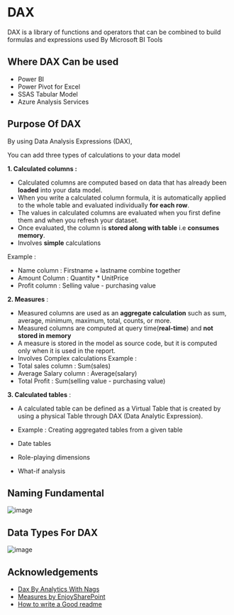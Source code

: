 
# DAX 
DAX is a library of functions and operators that can be combined to build formulas and
expressions used By Microsoft BI Tools

## Where DAX Can be used
-    Power BI
-    Power Pivot for Excel
-   SSAS Tabular Model
-  Azure Analysis Services

## Purpose Of DAX
By using Data Analysis Expressions (DAX),

You can add three types of calculations to your data model

**1. Calculated columns :**
- Calculated columns are computed based on data that has already been **loaded** into your data model. 
- When you write a calculated column formula, it is automatically applied to the whole table and evaluated individually **for each row**. 
- The values in calculated columns are evaluated when you first define them and when you refresh your dataset. 
- Once evaluated, the column is **stored along with table** i.e **consumes memory**.
- Involves **simple** calculations


Example :  
- Name column : Firstname + lastname combine together
- Amount Column  :  Quantity * UnitPrice
- Profit column : Selling value - purchasing value

**2. Measures** :

- Measured columns are used as an **aggregate calculation** such as sum, average, minimum, maximum, total, counts, or more.
- Measured columns are computed at query time(**real-time**) and **not stored in memory**
- A measure is stored in the model as source code, but it is computed only when it is used in the report.
- Involves Complex calculations
Example :
-  Total sales column : Sum(sales)
- Average Salary column : Average(salary)
- Total Profit : Sum(selling value - purchasing value)

**3. Calculated tables** : 

- A calculated table can be defined as a Virtual Table that is created by using a physical Table through DAX (Data Analytic Expression). 

- Example :  Creating aggregated tables from a given table
- Date tables
- Role-playing dimensions
- What-if analysis

## Naming Fundamental 

![image](https://github.com/pragyagupta333/PowerBI_Basics/assets/125549428/c58ca69d-50a6-42ea-bfe0-85babf653ed2)

## Data Types For DAX
![image](https://github.com/pragyagupta333/PowerBI_Basics/assets/125549428/d1e21b7c-80a1-4140-969f-a12c1a2d39e7)

## Acknowledgements

 - [Dax By Analytics With Nags](https://www.youtube.com/watch?v=yTOSOgUGKe4&t=7909s)
 - [Measures by EnjoySharePoint](https://www.enjoysharepoint.com/create-a-measure-in-power-bi/)
 - [How to write a Good readme](https://bulldogjob.com/news/449-how-to-write-a-good-readme-for-your-github-project)
